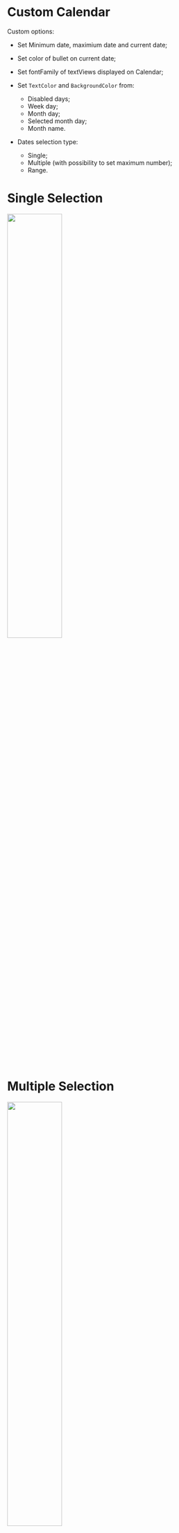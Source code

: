 # Custom Calendar 

Custom options:
- Set Minimum date, maximium date and current date;
- Set color of bullet on current date;
- Set fontFamily of textViews displayed on Calendar;
- Set `TextColor` and `BackgroundColor` from: 
  - Disabled days;
  - Week day;
  - Month day;
  - Selected month day;
  - Month name.

- Dates selection type:
  - Single;
  - Multiple (with possibility to set maximum number);
  - Range.

# Single Selection
<img src="https://user-images.githubusercontent.com/39656251/172745717-348665c2-e103-4ac6-af56-e3c93f048cf1.png" width=50% height=50%>

# Multiple Selection
<img src="https://user-images.githubusercontent.com/39656251/172745807-61541387-16b0-4ced-8396-8ef9ef823d7c.png" width=50% height=50%>

# Range Selection
<img src="https://user-images.githubusercontent.com/39656251/172745911-c68c1616-af36-4fb2-8005-f9535226feb2.png" width=50% height=50%>

# Getting started

Create a style with the attributes you want:
```
  <style name="Theme.CustomCalendar" parent="Theme.MaterialComponents.DayNight">
        <item name="selectionType">Single</item>
        <item name="calendarFontFamily">monospace</item>
        <item name="dayBackgroundColor">@color/white_app</item>
        <item name="dayTextColor">@color/black</item>
        <item name="monthBackgroundColor">@color/black</item>
        <item name="monthTextColor">@color/white_app</item>
        <item name="weekDayBackgroundColor">@color/black</item>
        <item name="weekDayTextColor">@color/white_app</item>
        <item name="selectedDayBackgroundColor">@color/black</item>
        <item name="selectedDayTextColor">@color/white_app</item>
        <item name="currentDateColor">@color/black</item>
        <item name="disabledDayBackgroundColor">@color/white_app</item>
        <item name="disabledDayTextColor">@color/disabled_day_color</item>
    </style>
```

Add the component to your layout and set as componenent Theme, as follows:
```
  <br.com.bonaldi.customcalendar.CustomCalendar
        android:id="@+id/custom_calendar_component"
        android:layout_width="0dp"
        android:layout_height="0dp"
        android:layout_margin="10dp"
        android:theme="@style/CalendarStyle">
```

In your class, set optional attributes like minimum date, maximum date and disabled days, attach OnChangedCalendar listener to receive updates and then, call `refreshCalendar()`:
```
  private fun setupCalendar(){
        binding.customCalendarComponent.apply {
            setOnCalendarChangedListener(object: OnCalendarChangedListener{
                override fun onSelectDates(list: List<CalendarDay>) {
                    ...
                }

                override fun onSelectDate(date: CalendarDay?) {
                    ...
                }

                override fun onMaxSelectionReach(selectedQuantity: Int) {
                    ...
                }
            })
            
            setMinDate(getTodayDate())
            refreshCalendar()
        }
    }
```

